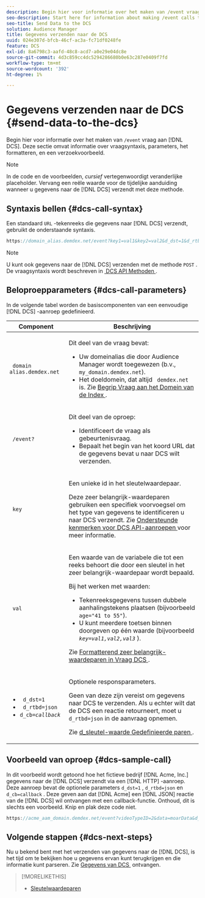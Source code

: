 ```yaml
---
description: Begin hier voor informatie over het maken van /event vraag aan DCS. Deze sectie omvat informatie over vraagsyntaxis, parameters, het formatteren, en een verzoekvoorbeeld.
seo-description: Start here for information about making /event calls to the DCS. This section includes information about call syntax, parameters, formatting, and a request example.
seo-title: Send Data to the DCS
solution: Audience Manager
title: Gegevens verzenden naar de DCS
uuid: 024e307d-bfcb-46cf-ac3a-fc71df0248fe
feature: DCS
exl-id: 8a6798c3-aafd-48c8-acd7-a0e29e04dc8e
source-git-commit: 4d3c859cc4dc5294286680b0e63c287e0409f7fd
workflow-type: tm+mt
source-wordcount: '392'
ht-degree: 1%

---
```


# Gegevens verzenden naar de DCS {#send-data-to-the-dcs}

Begin hier voor informatie over het maken van `/event` vraag aan [!DNL DCS]. Deze sectie omvat informatie over vraagsyntaxis, parameters, het formatteren, en een verzoekvoorbeeld.

>[!NOTE]
>
>In de code en de voorbeelden, *cursief* vertegenwoordigt veranderlijke placeholder. Vervang een reële waarde voor de tijdelijke aanduiding wanneer u gegevens naar de [!DNL DCS] verzendt met deze methode.

## Syntaxis bellen {#dcs-call-syntax}

Een standaard `URL` -tekenreeks die gegevens naar [!DNL DCS] verzendt, gebruikt de onderstaande syntaxis.

```js
https://domain_alias.demdex.net/event?key1=val1&key2=val2&d_dst=1&d_rtbd=json&d_cb=callback
```

>[!NOTE]
>
>U kunt ook gegevens naar de [!DNL DCS] verzenden met de methode `POST` . De vraagsyntaxis wordt beschreven in [&#x200B; DCS API Methoden &#x200B;](../../../api/dcs-intro/dcs-api-reference/dcs-api-methods.md).

## Beloproepparameters {#dcs-call-parameters}

In de volgende tabel worden de basiscomponenten van een eenvoudige [!DNL DCS] -aanroep gedefinieerd.

<table id="table_5F6A5B324EB848168543386516FBF384"> 
 <thead> 
  <tr> 
   <th colname="col1" class="entry"> Component </th> 
   <th colname="col2" class="entry"> Beschrijving </th> 
  </tr> 
 </thead>
 <tbody> 
  <tr> 
   <td colname="col1"> <p> <code> domain alias.demdex.net</code> </p> </td> 
   <td colname="col2"> <p>Dit deel van de vraag bevat: </p> <p> 
     <ul id="ul_3EDA9C7BA6794D06BCB07A75A9BD2372"> 
      <li id="li_74624CA78D6F4536A8164AE1FA1DECB9">Uw domeinalias die door <span class="keyword"> Audience Manager </span> wordt toegewezen (b.v., <code> my_domain.demdex.net</code>). </li> 
      <li id="li_08ABE91CA247403AA480B3FB4BEF83BA">Het doeldomein, dat altijd <code> demdex.net</code> is. Zie <a href="../../../reference/demdex-calls.md"> Begrip Vraag aan het Domein van de Index </a>. </li> 
     </ul> </p> </td> 
  </tr> 
  <tr> 
   <td colname="col1"> <p> <code> /event?</code> </p> </td> 
   <td colname="col2"> <p>Dit deel van de oproep: </p> <p> 
     <ul id="ul_6332444A305A4F12A7CBE471CA508516"> 
      <li id="li_1C5C111B2B0E4621B3FC0C20D6516041">Identificeert de vraag als gebeurtenisvraag. </li> 
      <li id="li_DBCE9B1C70604A629ECD7AC0A9052198">Bepaalt het begin van het koord URL dat de gegevens bevat u naar <span class="wintitle"> DCS </span> wilt verzenden. </li> 
     </ul> </p> </td> 
  </tr> 
  <tr> 
   <td colname="col1"> <p> <code> key</code> </p> </td> 
   <td colname="col2"> <p>Een unieke id in het sleutelwaardepaar. </p> <p>Deze zeer belangrijk-waardeparen gebruiken een specifiek voorvoegsel om het type van gegevens te identificeren u naar <span class="wintitle"> DCS </span> verzendt. Zie <a href="../../../api/dcs-intro/dcs-api-reference/dcs-keys.md"> Ondersteunde kenmerken voor DCS API-aanroepen </a> voor meer informatie. </p> </td> 
  </tr> 
  <tr> 
   <td colname="col1"> <p> <code> val</code> </p> </td> 
   <td colname="col2"> <p>Een waarde van de variabele die tot een reeks behoort die door een sleutel in het zeer belangrijk-waardepaar wordt bepaald. </p> <p>Bij het werken met waarden: </p> <p> 
     <ul id="ul_624DC78759F74AD8920220058E54E083"> 
      <li id="li_091E5B4820EC4A93B775433E428E74AB">Tekenreeksgegevens tussen dubbele aanhalingstekens plaatsen (bijvoorbeeld <code> age="41 to 55"</code>). </li> 
      <li id="li_C558E3BA6EE34413BBBB962D4CD0D10E">U kunt meerdere toetsen binnen doorgeven op één waarde (bijvoorbeeld <i><code>key</i>=<i>val1,val2,val3</i></code></i> ). </li> 
     </ul> </p> <p>Zie <a href="../../../api/dcs-intro/dcs-api-reference/dcs-key-format.md"> Formatterend zeer belangrijk-waardeparen in Vraag DCS </a>. </p> </td>
  </tr> 
  <tr> 
   <td colname="col1"> <p> 
     <ul id="ul_36E2C1A0538D4D2C94DFC1335720A524"> 
      <li id="li_8902EED431CE4F0189A94868FA52DB1F"> <code> d_dst=1</code> </li> 
      <li id="li_4B6B29499D444E31808DE0A9AA0442D0"> <code> d_rtbd=json</code> </li> 
      <li id="li_3430CD0438604B83BE6437E6EC480816"> <code>d_cb=<i>callback</i></code> </li>
     </ul> </p> </td> 
   <td colname="col2"> <p>Optionele responsparameters. </p> <p> Geen van deze zijn vereist om gegevens naar <span class="wintitle"> DCS </span> te verzenden. Als u echter wilt dat de <span class="wintitle"> DCS </span> een reactie retourneert, moet u <code> d_rtbd=json</code> in de aanvraag opnemen. </p> <p>Zie <a href="../../../api/dcs-intro/dcs-api-reference/dcs-keys.md#d-attributes"> d_sleutel-waarde Gedefinieerde paren </a>. </p> </td> 
  </tr>
 </tbody>
</table>

## Voorbeeld van oproep {#dcs-sample-call}

In dit voorbeeld wordt getoond hoe het fictieve bedrijf [!DNL Acme, Inc.] gegevens naar de [!DNL DCS] verzendt via een [!DNL HTTP] -aanroep. Deze aanroep bevat de optionele parameters `d_dst=1` , `d_rtbd=json` en `d_cb=callback` . Deze geven aan dat [!DNL Acme] een [!DNL JSON] reactie van de [!DNL DCS] wil ontvangen met een callback-functie. Onthoud, dit is slechts een voorbeeld. Knip en plak deze code niet.

```js
https://acme_aam_domain.demdex.net/event?videoTypeID=2&data=moarData&d_dst=1&d_rtbd=json&d_cb=acme_callback
```

## Volgende stappen {#dcs-next-steps}

Nu u bekend bent met het verzenden van gegevens naar de [!DNL DCS], is het tijd om te bekijken hoe u gegevens ervan kunt terugkrijgen en die informatie kunt parseren. Zie [&#x200B; Gegevens van DCS &#x200B;](../../../api/dcs-intro/dcs-event-calls/dcs-url-receive.md) ontvangen.

>[!MORELIKETHIS]
>
>* [Sleutelwaardeparen](../../../reference/key-value-pairs-explained.md)
